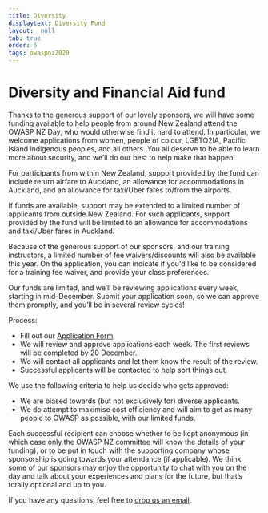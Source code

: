```yaml
---
title: Diversity
displaytext: Diversity Fund
layout:  null
tab: true
order: 6
tags: owaspnz2020
---
```


# Diversity and Financial Aid fund

Thanks to the generous support of our lovely sponsors, we will have some funding available to help people from around New Zealand attend the OWASP NZ Day, who would otherwise find it hard to attend. In particular, we welcome applications from women, people of colour, LGBTQ2IA, Pacific Island indigenous peoples, and all others. You all deserve to be able to learn more about security, and we’ll do our best to help make that happen!

For participants from within New Zealand, support provided by the fund can include return airfare to Auckland, an allowance for accommodations in Auckland, and an allowance for taxi/Uber fares to/from the airports.

If funds are available, support may be extended to a limited number of applicants from outside New Zealand. For such applicants, support provided by the fund will be limited to an allowance for accommodations and taxi/Uber fares in Auckland.

Because of the generous support of our sponsors, and our training instructors, a limited number of fee waivers/discounts will also be available this year. On the application, you can indicate if you'd like to be considered for a training fee waiver, and provide your class preferences.

Our funds are limited, and we’ll be reviewing applications every week, starting in mid-December. Submit your application soon, so we can approve them promptly, and you’ll be in several review cycles!

Process:

* Fill out our [Application Form](https://forms.gle/gfgYsUNUhgeMygbt5)
* We will review and approve applications each week. The first reviews will be completed by 20 December.
* We will contact all applicants and let them know the result of the review.
* Successful applicants will be contacted to help sort things out.

We use the following criteria to help us decide who gets approved:

* We are biased towards (but not exclusively for) diverse applicants.
* We do attempt to maximise cost efficiency and will aim to get as many people to OWASP as possible, with our limited funds.

Each successful recipient can choose whether to be kept anonymous (in which case only the OWASP NZ committee will know the details of your funding), or to be put in touch with the supporting company whose sponsorship is going towards your attendance (if applicable). We think some of our sponsors may enjoy the opportunity to chat with you on the day and talk about your experiences and plans for the future, but that’s totally optional and up to you.

If you have any questions, feel free to [drop us an email](mailto:new-zealand-day@owasp.org).
